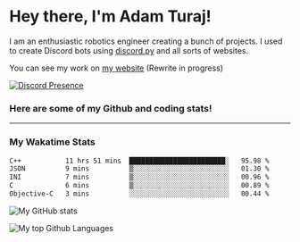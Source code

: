 # Hey there, I'm Adam Turaj!

I am an enthusiastic robotics engineer creating a bunch of projects. I used to create Discord bots using [discord.py](https://github.com/Rapptz/discord.py) and all sorts of websites.

You can see my work on [my website](https://adamturaj.com) (Rewrite in progress)

[![Discord Presence](https://lanyard.cnrad.dev/api/374147012599218176)](https://discord.com/users/374147012599218176)

### Here are some of my Github and coding stats!

---
### My Wakatime Stats
<!--START_SECTION:waka-->

```txt
C++           11 hrs 51 mins  ████████████████████████░   95.98 %
JSON          9 mins          ▒░░░░░░░░░░░░░░░░░░░░░░░░   01.30 %
INI           7 mins          ▒░░░░░░░░░░░░░░░░░░░░░░░░   00.96 %
C             6 mins          ▒░░░░░░░░░░░░░░░░░░░░░░░░   00.89 %
Objective-C   3 mins          ░░░░░░░░░░░░░░░░░░░░░░░░░   00.44 %
```

<!--END_SECTION:waka-->

![My GitHub stats](https://github-readme-stats.vercel.app/api?username=AdamTuraj&count_private=true&theme=dark)

![My top Github Languages](https://github-readme-stats.vercel.app/api/top-langs/?username=AdamTuraj&layout=compact&count_private=true&theme=dark)

